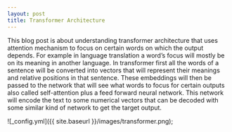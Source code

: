 ```yaml
---
layout: post
title: Transformer Architecture
---
```


This blog post is about understanding transformer architecture that uses attention mechanism to focus on certain words on which the output depends. For example in language translation a word’s focus will mostly be on its meaning in another language. In transformer first all the words of a sentence will be converted into vectors that will represent their meanings and relative positions in that sentence. These embeddings will then be passed to the network that will see what words to focus for certain outputs also called self-attention plus a feed forward neural network. This network will encode the text to some numerical vectors that can be decoded with some similar kind of network to get the target output.

![_config.yml]({{ site.baseurl }}/images/transformer.png);

[comment]: <> (![_config.yml]&#40;{{ site.baseurl }}/images/config.png&#41;)

[comment]: <> (The easiest way to make your first post is to edit this one. Go into /_posts/ and update the Hello World markdown file. For more instructions head over to the [Jekyll Now repository]&#40;https://github.com/barryclark/jekyll-now&#41; on GitHub.)
